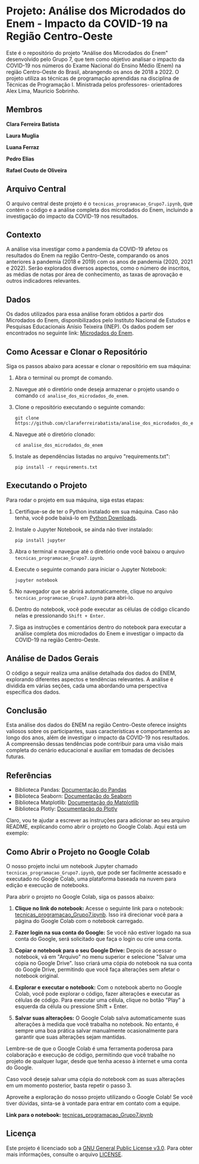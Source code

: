 # Projeto: Análise dos Microdados do Enem - Impacto da COVID-19 na Região Centro-Oeste

Este é o repositório do projeto "Análise dos Microdados do Enem" desenvolvido pelo Grupo 7, que tem como objetivo analisar o impacto da COVID-19 nos números do Exame Nacional do Ensino Médio (Enem) na região Centro-Oeste do Brasil, abrangendo os anos de 2018 a 2022. O projeto utiliza as técnicas de programação aprendidas na disciplina de Técnicas de Programação I. Ministrada pelos professores- orientadores Alex Lima, Mauricio Sobrinho.

## Membros
**Clara Ferreira Batista**

**Laura Muglia**

**Luana Ferraz**

**Pedro Elias**

**Rafael Couto de Oliveira**

## Arquivo Central

O arquivo central deste projeto é o `tecnicas_programacao_Grupo7.ipynb`, que contém o código e a análise completa dos microdados do Enem, incluindo a investigação do impacto da COVID-19 nos resultados.

## Contexto

A análise visa investigar como a pandemia da COVID-19 afetou os resultados do Enem na região Centro-Oeste, comparando os anos anteriores à pandemia (2018 e 2019) com os anos de pandemia (2020, 2021 e 2022). Serão explorados diversos aspectos, como o número de inscritos, as médias de notas por área de conhecimento, as taxas de aprovação e outros indicadores relevantes.

## Dados

Os dados utilizados para essa análise foram obtidos a partir dos Microdados do Enem, disponibilizados pelo Instituto Nacional de Estudos e Pesquisas Educacionais Anísio Teixeira (INEP). Os dados podem ser encontrados no seguinte link: [Microdados do Enem](https://www.gov.br/inep/pt-br/acesso-a-informacao/dados-abertos/microdados/enem).

## Como Acessar e Clonar o Repositório

Siga os passos abaixo para acessar e clonar o repositório em sua máquina:

1. Abra o terminal ou prompt de comando.

2. Navegue até o diretório onde deseja armazenar o projeto usando o comando `cd analise_dos_microdados_do_enem`.

3. Clone o repositório executando o seguinte comando:
   ```
   git clone https://github.com/claraferreirabatista/analise_dos_microdados_do_enem.git
   ```

4. Navegue até o diretório clonado:
   ```
   cd analise_dos_microdados_do_enem
   ```

5. Instale as dependências listadas no arquivo "requirements.txt":
   ```
   pip install -r requirements.txt
   ```

## Executando o Projeto

Para rodar o projeto em sua máquina, siga estas etapas:

1. Certifique-se de ter o Python instalado em sua máquina. Caso não tenha, você pode baixá-lo em [Python Downloads](https://www.python.org/downloads/).

2. Instale o Jupyter Notebook, se ainda não tiver instalado:
   ```
   pip install jupyter
   ```

3. Abra o terminal e navegue até o diretório onde você baixou o arquivo `tecnicas_programacao_Grupo7.ipynb`.

4. Execute o seguinte comando para iniciar o Jupyter Notebook:
   ```
   jupyter notebook
   ```

5. No navegador que se abrirá automaticamente, clique no arquivo `tecnicas_programacao_Grupo7.ipynb` para abri-lo.

6. Dentro do notebook, você pode executar as células de código clicando nelas e pressionando `Shift + Enter`.

7. Siga as instruções e comentários dentro do notebook para executar a análise completa dos microdados do Enem e investigar o impacto da COVID-19 na região Centro-Oeste.

## Análise de Dados Gerais

O código a seguir realiza uma análise detalhada dos dados do ENEM, explorando diferentes aspectos e tendências relevantes. A análise é dividida em várias seções, cada uma abordando uma perspectiva específica dos dados.

## Conclusão

Esta análise dos dados do ENEM na região Centro-Oeste oferece insights valiosos sobre os participantes, suas características e comportamentos ao longo dos anos, além de investigar o impacto da COVID-19 nos resultados. A compreensão dessas tendências pode contribuir para uma visão mais completa do cenário educacional e auxiliar em tomadas de decisões futuras.

## Referências

- Biblioteca Pandas: [Documentação do Pandas](https://pandas.pydata.org/docs/)
- Biblioteca Seaborn: [Documentação do Seaborn](https://seaborn.pydata.org/documentation.html)
- Biblioteca Matplotlib: [Documentação do Matplotlib](https://matplotlib.org/stable/contents.html)
- Biblioteca Plotly: [Documentação do Plotly](https://plotly.com/python/)

Claro, vou te ajudar a escrever as instruções para adicionar ao seu arquivo README, explicando como abrir o projeto no Google Colab. Aqui está um exemplo:

## Como Abrir o Projeto no Google Colab

O nosso projeto inclui um notebook Jupyter chamado `tecnicas_programacao_Grupo7.ipynb`, que pode ser facilmente acessado e executado no Google Colab, uma plataforma baseada na nuvem para edição e execução de notebooks.

Para abrir o projeto no Google Colab, siga os passos abaixo:

1. **Clique no link do notebook:** Acesse o seguinte link para o notebook: [tecnicas_programacao_Grupo7.ipynb](https://colab.research.google.com/drive/10k9nKpVW26KUpBbKCHX-QYnlbcsXs1dJ?usp=sharing). Isso irá direcionar você para a página do Google Colab com o notebook carregado.

2. **Fazer login na sua conta do Google:** Se você não estiver logado na sua conta do Google, será solicitado que faça o login ou crie uma conta.

3. **Copiar o notebook para o seu Google Drive:** Depois de acessar o notebook, vá em "Arquivo" no menu superior e selecione "Salvar uma cópia no Google Drive". Isso criará uma cópia do notebook na sua conta do Google Drive, permitindo que você faça alterações sem afetar o notebook original.

4. **Explorar e executar o notebook:** Com o notebook aberto no Google Colab, você pode explorar o código, fazer alterações e executar as células de código. Para executar uma célula, clique no botão "Play" à esquerda da célula ou pressione Shift + Enter.

5. **Salvar suas alterações:** O Google Colab salva automaticamente suas alterações à medida que você trabalha no notebook. No entanto, é sempre uma boa prática salvar manualmente ocasionalmente para garantir que suas alterações sejam mantidas.

Lembre-se de que o Google Colab é uma ferramenta poderosa para colaboração e execução de código, permitindo que você trabalhe no projeto de qualquer lugar, desde que tenha acesso à internet e uma conta do Google.

Caso você deseje salvar uma cópia do notebook com as suas alterações em um momento posterior, basta repetir o passo 3.

Aproveite a exploração do nosso projeto utilizando o Google Colab! Se você tiver dúvidas, sinta-se à vontade para entrar em contato com a equipe.

**Link para o notebook:** [tecnicas_programacao_Grupo7.ipynb](https://colab.research.google.com/drive/10k9nKpVW26KUpBbKCHX-QYnlbcsXs1dJ?usp=sharing)


## Licença

Este projeto é licenciado sob a [GNU General Public License v3.0](https://www.gnu.org/licenses/gpl-3.0.en.html). Para obter mais informações, consulte o arquivo [LICENSE](LICENSE).